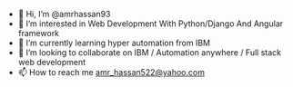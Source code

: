 - 👋 Hi, I’m @amrhassan93
- 👀 I’m interested in Web Development With Python/Django And Angular framework
- 🌱 I’m currently learning hyper automation from IBM
- 💞️ I’m looking to collaborate on IBM / Automation anywhere / Full stack web development
- 📫 How to reach me amr_hassan522@yahoo.com

<!---
amrhassan93/amrhassan93 is a ✨ special ✨ repository because its `README.md` (this file) appears on your GitHub profile.
You can click the Preview link to take a look at your changes.
--->
